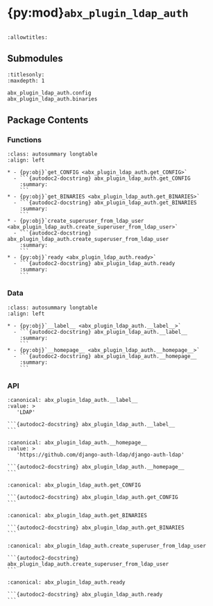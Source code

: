# {py:mod}`abx_plugin_ldap_auth`

```{py:module} abx_plugin_ldap_auth
```

```{autodoc2-docstring} abx_plugin_ldap_auth
:allowtitles:
```

## Submodules

```{toctree}
:titlesonly:
:maxdepth: 1

abx_plugin_ldap_auth.config
abx_plugin_ldap_auth.binaries
```

## Package Contents

### Functions

````{list-table}
:class: autosummary longtable
:align: left

* - {py:obj}`get_CONFIG <abx_plugin_ldap_auth.get_CONFIG>`
  - ```{autodoc2-docstring} abx_plugin_ldap_auth.get_CONFIG
    :summary:
    ```
* - {py:obj}`get_BINARIES <abx_plugin_ldap_auth.get_BINARIES>`
  - ```{autodoc2-docstring} abx_plugin_ldap_auth.get_BINARIES
    :summary:
    ```
* - {py:obj}`create_superuser_from_ldap_user <abx_plugin_ldap_auth.create_superuser_from_ldap_user>`
  - ```{autodoc2-docstring} abx_plugin_ldap_auth.create_superuser_from_ldap_user
    :summary:
    ```
* - {py:obj}`ready <abx_plugin_ldap_auth.ready>`
  - ```{autodoc2-docstring} abx_plugin_ldap_auth.ready
    :summary:
    ```
````

### Data

````{list-table}
:class: autosummary longtable
:align: left

* - {py:obj}`__label__ <abx_plugin_ldap_auth.__label__>`
  - ```{autodoc2-docstring} abx_plugin_ldap_auth.__label__
    :summary:
    ```
* - {py:obj}`__homepage__ <abx_plugin_ldap_auth.__homepage__>`
  - ```{autodoc2-docstring} abx_plugin_ldap_auth.__homepage__
    :summary:
    ```
````

### API

````{py:data} __label__
:canonical: abx_plugin_ldap_auth.__label__
:value: >
   'LDAP'

```{autodoc2-docstring} abx_plugin_ldap_auth.__label__
```

````

````{py:data} __homepage__
:canonical: abx_plugin_ldap_auth.__homepage__
:value: >
   'https://github.com/django-auth-ldap/django-auth-ldap'

```{autodoc2-docstring} abx_plugin_ldap_auth.__homepage__
```

````

````{py:function} get_CONFIG()
:canonical: abx_plugin_ldap_auth.get_CONFIG

```{autodoc2-docstring} abx_plugin_ldap_auth.get_CONFIG
```
````

````{py:function} get_BINARIES()
:canonical: abx_plugin_ldap_auth.get_BINARIES

```{autodoc2-docstring} abx_plugin_ldap_auth.get_BINARIES
```
````

````{py:function} create_superuser_from_ldap_user(sender, user=None, ldap_user=None, **kwargs)
:canonical: abx_plugin_ldap_auth.create_superuser_from_ldap_user

```{autodoc2-docstring} abx_plugin_ldap_auth.create_superuser_from_ldap_user
```
````

````{py:function} ready()
:canonical: abx_plugin_ldap_auth.ready

```{autodoc2-docstring} abx_plugin_ldap_auth.ready
```
````
